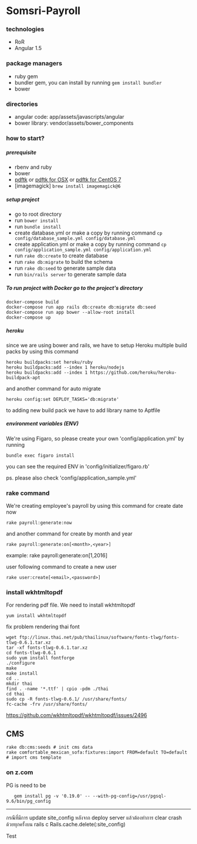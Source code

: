 # Somsri-Payroll

### technologies
- RoR
- Angular 1.5

### package managers
- ruby gem
- bundler gem, you can install by running `gem install bundler`
- bower

### directories
- angular code: app/assets/javascripts/angular
- bower library: vendor/assets/bower_components

### how to start?
##### prerequisite
- rbenv and ruby
- bower
- [pdftk](https://www.pdflabs.com/tools/pdftk-the-pdf-toolkit/) or [pdftk for OSX](https://www.pdflabs.com/tools/pdftk-the-pdf-toolkit/pdftk_server-2.02-mac_osx-10.11-setup.pkg) or [pdftk for CentOS 7](https://www.linuxglobal.com/pdftk-works-on-centos-7/)
- [imagemagick] `brew install imagemagick@6`

##### setup project
- go to root directory
- run `bower install`
- run `bundle install`
- create database.yml or make a copy by running command
`cp config/database_sample.yml config/database.yml`
- create application.yml or make a copy by running command
`cp config/application_sample.yml config/application.yml`
- run `rake db:create` to create database
- run `rake db:migrate` to build the schema
- run `rake db:seed` to generate sample data
- run `bin/rails server` to generate sample data

##### To run project with Docker go to the project's directory
```
docker-compose build
docker-compose run app rails db:create db:migrate db:seed
docker-compose run app bower --allow-root install
docker-compose up
```

##### heroku
  since we are using bower and rails, we have to setup Heroku multiple build packs by using this command
```
heroku buildpacks:set heroku/ruby
heroku buildpacks:add --index 1 heroku/nodejs
heroku buildpacks:add --index 1 https://github.com/heroku/heroku-buildpack-apt
```
  and another command for auto migrate
```
heroku config:set DEPLOY_TASKS='db:migrate'
```
  to adding new build pack we have to add library name to Aptfile

##### environment variables (ENV)
  We're using Figaro, so please create your own 'config/application.yml' by running
```
bundle exec figaro install
```
  you can see the required ENV in 'config/initializer/figaro.rb'

  ps. please also check 'config/application_sample.yml'

### rake command
  We're creating employee's payroll by using this command for create date now
```
rake payroll:generate:now
```
  and another command for create by month and year
```
rake payroll:generate:on[<month>,<year>]
```
example: rake payroll:generate:on[1,2016]

  user following command to create a new user
```
rake user:create[<email>,<password>]
```

### install wkhtmltopdf
For rendering pdf file. We need to install wkhtmltopdf
```
yum install wkhtmltopdf
```
fix problem rendering thai font
```
wget ftp://linux.thai.net/pub/thailinux/software/fonts-tlwg/fonts-tlwg-0.6.1.tar.xz
tar -xf fonts-tlwg-0.6.1.tar.xz
cd fonts-tlwg-0.6.1
sudo yum install fontforge
./configure
make
make install
cd ..
mkdir thai
find . -name '*.ttf' | cpio -pdm ./thai
cd thai
sudo cp -R fonts-tlwg-0.6.1/ /usr/share/fonts/
fc-cache -frv /usr/share/fonts/
```
https://github.com/wkhtmltopdf/wkhtmltopdf/issues/2496

CMS
-------
```
rake db:cms:seeds # init cms data
rake comfortable_mexican_sofa:fixtures:import FROM=default TO=default # import cms template
```

### on z.com
PG is need to be
```
   gem install pg -v '0.19.0' -- --with-pg-config=/usr/pgsql-9.6/bin/pg_config
```

-------
กรณีที่มีการ update site_config หลังจาก deploy server แล้วต้องทำการ clear crash ด้วยทุกครั้งบน rails c
Rails.cache.delete(:site_config)

Test
